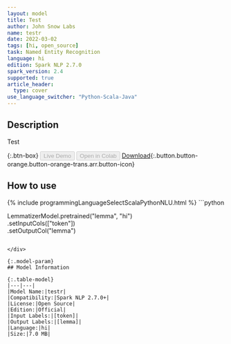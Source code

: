```yaml
---
layout: model
title: Test
author: John Snow Labs
name: testr
date: 2022-03-02
tags: [hi, open_source]
task: Named Entity Recognition
language: hi
edition: Spark NLP 2.7.0
spark_version: 2.4
supported: true
article_header:
  type: cover
use_language_switcher: "Python-Scala-Java"
---
```


## Description

Test

{:.btn-box}
<button class="button button-orange" disabled>Live Demo</button>
<button class="button button-orange" disabled>Open in Colab</button>
[Download](https://s3.amazonaws.com/auxdata.johnsnowlabs.com/public/models/testr_hi_2.7.0_2.4_1646233633114.zip){:.button.button-orange.button-orange-trans.arr.button-icon}

## How to use



<div class="tabs-box" markdown="1">
{% include programmingLanguageSelectScalaPythonNLU.html %}
```python

LemmatizerModel.pretrained("lemma", "hi") \
        .setInputCols(["token"]) \
        .setOutputCol("lemma")

```

</div>

{:.model-param}
## Model Information

{:.table-model}
|---|---|
|Model Name:|testr|
|Compatibility:|Spark NLP 2.7.0+|
|License:|Open Source|
|Edition:|Official|
|Input Labels:|[token]|
|Output Labels:|[lemma]|
|Language:|hi|
|Size:|7.0 MB|